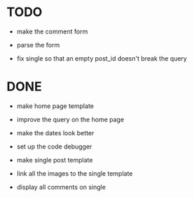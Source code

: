 TODO
====


* make the comment form
* parse the form

* fix single so that an empty post_id doesn't break the query 


DONE
====
* make home page template
* improve the query on the home page
* make the dates look better
* set up the code debugger

* make single post template
* link all the images to the single template
* display all comments on single